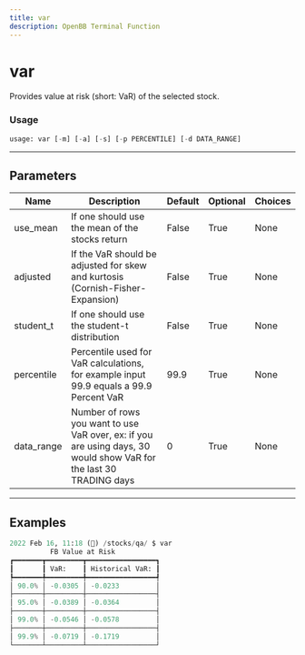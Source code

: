 ```yaml
---
title: var
description: OpenBB Terminal Function
---
```


# var

Provides value at risk (short: VaR) of the selected stock.

### Usage 
```python
usage: var [-m] [-a] [-s] [-p PERCENTILE] [-d DATA_RANGE]
```

---
## Parameters

| Name | Description | Default | Optional | Choices |
| ---- | ----------- | ------- | -------- | ------- |
| use_mean | If one should use the mean of the stocks return | False | True | None |
| adjusted | If the VaR should be adjusted for skew and kurtosis (Cornish-Fisher-Expansion) | False | True | None |
| student_t | If one should use the student-t distribution | False | True | None |
| percentile | Percentile used for VaR calculations, for example input 99.9 equals a 99.9 Percent VaR | 99.9 | True | None |
| data_range | Number of rows you want to use VaR over, ex: if you are using days, 30 would show VaR for the last 30 TRADING days | 0 | True | None |


---
## Examples

```python
2022 Feb 16, 11:18 (🦋) /stocks/qa/ $ var
          FB Value at Risk
┏━━━━━━━┳━━━━━━━━━┳━━━━━━━━━━━━━━━━━┓
┃       ┃ VaR:    ┃ Historical VaR: ┃
┡━━━━━━━╇━━━━━━━━━╇━━━━━━━━━━━━━━━━━┩
│ 90.0% │ -0.0305 │ -0.0233         │
├───────┼─────────┼─────────────────┤
│ 95.0% │ -0.0389 │ -0.0364         │
├───────┼─────────┼─────────────────┤
│ 99.0% │ -0.0546 │ -0.0578         │
├───────┼─────────┼─────────────────┤
│ 99.9% │ -0.0719 │ -0.1719         │
└───────┴─────────┴─────────────────┘
```

